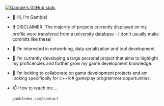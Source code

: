 [![Gamble's GitHub stats](https://github-readme-stats.vercel.app/api?username=Joe-Gamble)](https://github.com/anuraghazra/github-readme-stats)

- 👋 Hi, I’m Gamble!
- ❗❗ DISCLAIMER: The majority of projects currently displayed on my profile were transfered from a university database - I don't usually make commits like these! 
- 👀 I’m interested in networking, data serialization and tool development
- 🌱 I’m currently developing a large personal project that aims to highlight my proficencies and further grow my game development knowledge.
- 💞️ I’m looking to collaborate on game development projects and am looking specifically for c++/c# gameplay programmer oppurtunities.
- 📫 How to reach me ...
      
      gambledev.com/contact

<!---
Joe-Gamble/Joe-Gamble is a ✨ special ✨ repository because its `README.md` (this file) appears on your GitHub profile.
You can click the Preview link to take a look at your changes.
--->
